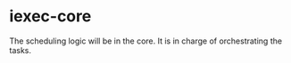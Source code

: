 # iexec-core

The scheduling logic will be in the core. It is in charge of orchestrating the tasks.

